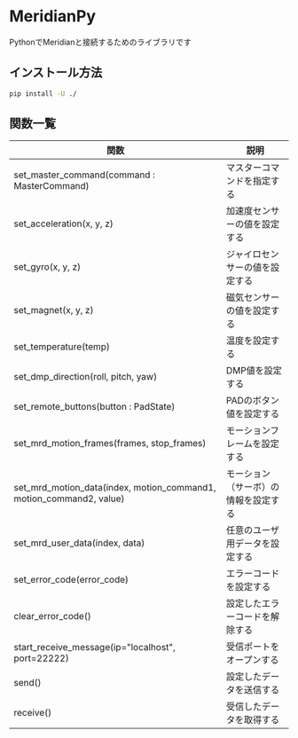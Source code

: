 # MeridianPy

PythonでMeridianと接続するためのライブラリです

## インストール方法

```bash
pip install -U ./
```


## 関数一覧

| 関数                                                                | 説明                                 |
| ------------------------------------------------------------------- | ------------------------------------ |
| set_master_command(command : MasterCommand)                         | マスターコマンドを指定する           |
| set_acceleration(x, y, z)                                           | 加速度センサーの値を設定する         |
| set_gyro(x, y, z)                                                   | ジャイロセンサーの値を設定する       |
| set_magnet(x, y, z)                                                 | 磁気センサーの値を設定する           |
| set_temperature(temp)                                               | 温度を設定する                       |
| set_dmp_direction(roll, pitch, yaw)                                 | DMP値を設定する                      |
| set_remote_buttons(button : PadState)                               | PADのボタン値を設定する              |
| set_mrd_motion_frames(frames, stop_frames)                          | モーションフレームを設定する         |
| set_mrd_motion_data(index, motion_command1, motion_command2, value) | モーション（サーボ）の情報を設定する |
| set_mrd_user_data(index, data)                                      | 任意のユーザ用データを設定する       |
| set_error_code(error_code)                                          | エラーコードを設定する               |
| clear_error_code()                                                  | 設定したエラーコードを解除する       |
| start_receive_message(ip="localhost", port=22222)                   | 受信ポートをオープンする             |
| send()                                                              | 設定したデータを送信する             |
| receive()                                                           | 受信したデータを取得する             |

